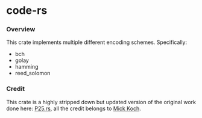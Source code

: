 # code-rs

### Overview

This crate implements multiple different encoding schemes. Specifically:

- bch
- golay
- hamming
- reed_solomon

### Credit

This crate is a highly stripped down but updated version of the original work done here: [P25.rs](https://github.com/kchmck/p25.rs), all the credit belongs to [Mick Koch](https://github.com/kchmck).
